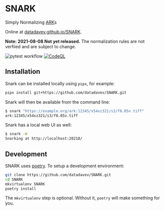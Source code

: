 # SNARK

Simply Normalizing [ARK](https://datatracker.ietf.org/doc/html/draft-kunze-ark-27)s

Online at [datadavev.github.io/SNARK](https://datadavev.github.io/SNARK/).

**Note: 2021-08-08 Not yet released.** The normalization rules are not verfiied and are subject to change.

![pytest workflow](https://github.com/datadavev/SNARK/actions/workflows/pytest.yaml/badge.svg)
[![CodeQL](https://github.com/datadavev/SNARK/actions/workflows/codeql-analysys.yaml/badge.svg)](https://github.com/datadavev/SNARK/actions/workflows?query=workflow%3Acodeql-analysis.yaml)

## Installation

Snark can be installed locally using `pipx`, for example:

```bash
pipx install git+https://github.com/datadavev/SNARK.git
```

Snark will then be available from the command line:

```bash
$ snark "https://example.org/ark:12345/x54xz321/s3/f8.05v.tiff"
ark:12345/x54xz321/s3/f8.05v.tiff
```

Snark has a local web UI as well:
```bash
$ snark -W
Snarking at http://localhost:20218/
```

## Development

SNARK uses [poetry](https://python-poetry.org/). To setup a development environment:

```bash
git clone https://github.com/datadavev/SNARK.git
cd SNARK
mkvirtualenv SNARK
poetry install
```

The `mkvirtualenv` step is optional. Without it, `poetry` will make something for you.
